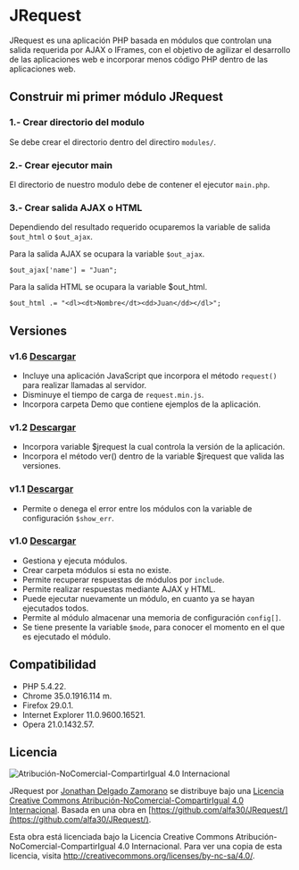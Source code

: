 JRequest
========

JRequest es una aplicación PHP basada en módulos que controlan una salida requerida por AJAX o IFrames, con el objetivo de agilizar el desarrollo de las aplicaciones web e incorporar menos código PHP dentro de las aplicaciones web.

Construir mi primer módulo JRequest
-----------------------------------

### 1.- Crear directorio del modulo

Se debe crear el directorio dentro del directiro `modules/`.

### 2.- Crear ejecutor main

El directorio de nuestro modulo debe de contener el ejecutor `main.php`.

### 3.- Crear salida AJAX o HTML

Dependiendo del resultado requerido ocuparemos la variable de salida `$out_html` o `$out_ajax`.

Para la salida AJAX se ocupara la variable `$out_ajax`.

```
$out_ajax['name'] = "Juan";
```

Para la salida HTML se ocupara la variable $out_html.

```
$out_html .= "<dl><dt>Nombre</dt><dd>Juan</dd></dl>";
```

Versiones
---------

### v1.6 [Descargar](https://github.com/alfa30/JRequest/releases/tag/v1.6.32.1)

- Incluye una aplicación JavaScript que incorpora el método `request()` para realizar llamadas al servidor.
- Disminuye el tiempo de carga de `request.min.js`.
- Incorpora carpeta Demo que contiene ejemplos de la aplicación.

### v1.2 [Descargar](https://github.com/alfa30/JRequest/releases/tag/v1.2)

- Incorpora variable $jrequest la cual controla la versión de la aplicación.
- Incorpora el método ver() dentro de la variable $jrequest que valida las versiones.

### v1.1 [Descargar](https://github.com/alfa30/JRequest/releases/tag/v1.1)

- Permite o denega el error entre los módulos con la variable de configuración `$show_err`.

### v1.0 [Descargar](https://github.com/alfa30/JRequest/releases/tag/v1.0)

- Gestiona y ejecuta módulos.
- Crear carpeta módulos si esta no existe.
- Permite recuperar respuestas de módulos por `include`.
- Permite realizar respuestas mediante AJAX y HTML.
- Puede ejecutar nuevamente un módulo, en cuanto ya se hayan ejecutados todos.
- Permite al módulo almacenar una memoria de configuración `config[]`.
- Se tiene presente la variable `$mode`, para conocer el momento en el que es ejecutado el módulo.

Compatibilidad
--------------

 - PHP 5.4.22.
 - Chrome 35.0.1916.114 m.
 - Firefox 29.0.1.
 - Internet Explorer 11.0.9600.16521.
 - Opera 21.0.1432.57.

Licencia
--------

![Atribución-NoComercial-CompartirIgual 4.0 Internacional](http://i.creativecommons.org/l/by-nc-sa/4.0/88x31.png)

JRequest por [Jonathan Delgado Zamorano](http://jonad.in/) se distribuye bajo una [Licencia Creative Commons Atribución-NoComercial-CompartirIgual 4.0 Internacional](http://creativecommons.org/licenses/by-nc-sa/4.0/).
Basada en una obra en [https://github.com/alfa30/JRequest/](https://github.com/alfa30/JRequest/).

Esta obra está licenciada bajo la Licencia Creative Commons Atribución-NoComercial-CompartirIgual 4.0 Internacional. Para ver una copia de esta licencia, visita http://creativecommons.org/licenses/by-nc-sa/4.0/.
